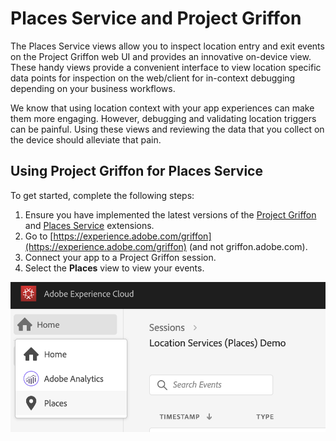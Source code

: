 # Places Service and Project Griffon

The Places Service views allow you to inspect location entry and exit events on the Project Griffon web UI and provides an innovative on-device view. These handy views provide a convenient interface to view location specific data points for inspection on the web/client for in-context debugging depending on your business workflows.

We know that using location context with your app experiences can make them more engaging. However, debugging and validating location triggers can be painful. Using these views and reviewing the data that you collect on the device should alleviate that pain.

## Using Project Griffon for Places Service

To get started, complete the following steps:

1. Ensure you have implemented the latest versions of the [Project Griffon](../set-up-project-griffon.md) and [Places Service](location-service-and-project-griffon.md) extensions.
2. Go to [https://experience.adobe.com/griffon](https://experience.adobe.com/griffon) \(and not griffon.adobe.com\).
3. Connect your app to a Project Griffon session.
4. Select the **Places** view to view your events.

![](../../../.gitbook/assets/screen-shot-2020-01-13-at-8.53.24-pm.png)

